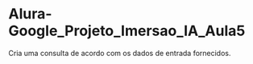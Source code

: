 # Alura-Google_Projeto_Imersao_IA_Aula5
Cria uma consulta de acordo com os dados de entrada fornecidos.
